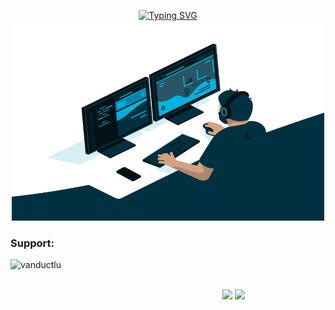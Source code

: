 <p align="center">
<a href="https://git.io/typing-svg" ><img src="https://readme-typing-svg.demolab.com?font=Fira+Code&duration=3000&pause=1000&color=9933F6DA&center=true&multiline=true&width=435&lines=Hello!+I'm+Duc;LOVE+YOU+%F0%9F%92%93%F0%9F%92%8C" alt="Typing SVG" /></a>
            <img  alt="GIF" src="https://github.com/vanductlu/vanductlu/blob/main/code.gif?raw=true" width="500" height="320" />
</p>







<h3 align="left">Support:</h3>
<p><a href="https://www.buymeacoffee.com/nvd2k3"><img align="left"
            src="https://cdn.buymeacoffee.com/buttons/v2/default-yellow.png" height="50" width="210"
            alt="vanductlu" /></a></p><br><br>
            
           
   <p align="center">
  <img src="https://github-readme-stats.vercel.app/api/top-langs/?username=vanductlu&theme=dark&card_width=220&line_height=100" height="250px" />
  <img src="https://github-readme-stats.vercel.app/api?username=vanductlu&show_icons=true&theme=radical">
</p>
